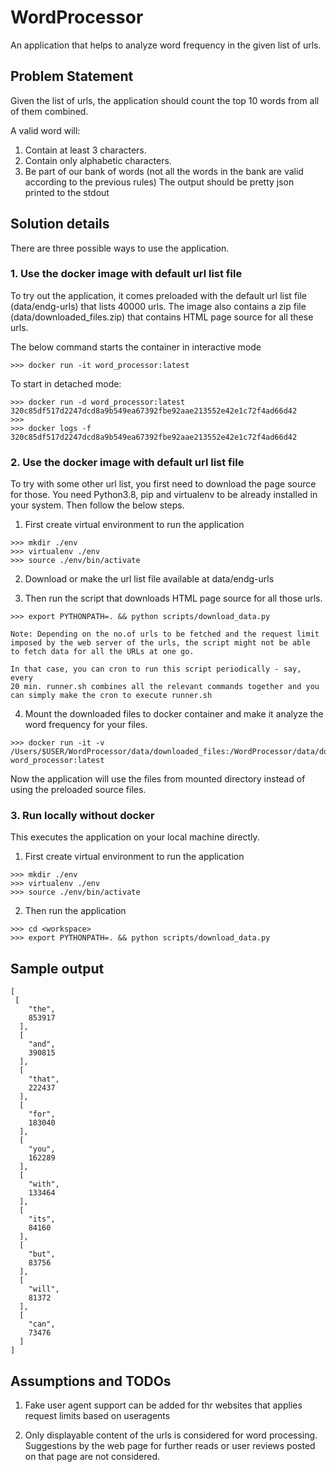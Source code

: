 # WordProcessor

An application that helps to analyze word frequency in the given list of urls.

## Problem Statement

Given the list of urls, the application should count the top 10 words from all of them
combined.

A valid word will:

1. Contain at least 3 characters.
2. Contain only alphabetic characters.
3. Be part of our bank of words (not all the words in the bank are valid according to the
   previous rules)
   The output should be pretty json printed to the stdout

## Solution details

There are three possible ways to use the application.

### 1. Use the docker image with default url list file

To try out the application, it comes preloaded with the default url
list file (data/endg-urls) that lists 40000 urls. The image also contains a zip
file (data/downloaded_files.zip) that contains HTML page source for all these urls.

The below command starts the container in interactive mode

```console
>>> docker run -it word_processor:latest
```

To start in detached mode:

```console
>>> docker run -d word_processor:latest
320c85df517d2247dcd8a9b549ea67392fbe92aae213552e42e1c72f4ad66d42
>>>
>>> docker logs -f 320c85df517d2247dcd8a9b549ea67392fbe92aae213552e42e1c72f4ad66d42
```

### 2. Use the docker image with default url list file

To try with some other url list, you first need to download the page source
for those. You need Python3.8, pip and virtualenv to be already installed in your
system. Then follow the below steps.

1. First create virtual environment to run the application

```console
>>> mkdir ./env
>>> virtualenv ./env
>>> source ./env/bin/activate
```

2. Download or make the url list file available at data/endg-urls

3. Then run the script that downloads HTML page source for all those urls.

```console
>>> export PYTHONPATH=. && python scripts/download_data.py
```

    Note: Depending on the no.of urls to be fetched and the request limit
    imposed by the web server of the urls, the script might not be able
    to fetch data for all the URLs at one go.

    In that case, you can cron to run this script periodically - say, every
    20 min. runner.sh combines all the relevant commands together and you
    can simply make the cron to execute runner.sh

4. Mount the downloaded files to docker container and make it analyze the
   word frequency for your files.

```console
>>> docker run -it -v /Users/$USER/WordProcessor/data/downloaded_files:/WordProcessor/data/downloaded_files word_processor:latest
```

Now the application will use the files from mounted directory instead of using
the preloaded source files.

### 3. Run locally without docker

This executes the application on your local machine directly.

1. First create virtual environment to run the application

```console
>>> mkdir ./env
>>> virtualenv ./env
>>> source ./env/bin/activate
```

2. Then run the application

```console
>>> cd <workspace>
>>> export PYTHONPATH=. && python scripts/download_data.py
```

## Sample output

```console
[
 [
    "the",
    853917
  ],
  [
    "and",
    390815
  ],
  [
    "that",
    222437
  ],
  [
    "for",
    183040
  ],
  [
    "you",
    162289
  ],
  [
    "with",
    133464
  ],
  [
    "its",
    84160
  ],
  [
    "but",
    83756
  ],
  [
    "will",
    81372
  ],
  [
    "can",
    73476
  ]
]
```

## Assumptions and TODOs

1. Fake user agent support can be added for thr websites that applies request limits based on useragents

2. Only displayable content of the urls is considered for word processing. Suggestions by the web page for further reads or user reviews posted on that page are not considered.
